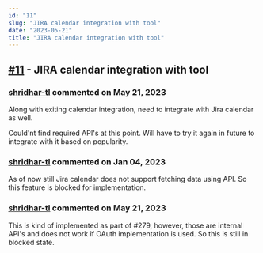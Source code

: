 ```yaml
---
id: "11"
slug: "JIRA calendar integration with tool"
date: "2023-05-21"
title: "JIRA calendar integration with tool"
---
```



## [#11](https://github.com/shridhar-tl/jira-assistant/issues/11) - JIRA calendar integration with tool

### [shridhar-tl](https://github.com/shridhar-tl) commented on May 21, 2023

Along with exiting calendar integration, need to integrate with Jira calendar as well.

Could'nt find required API's at this point. Will have to try it again in future to integrate with it based on popularity.

### [shridhar-tl](https://github.com/shridhar-tl) commented on Jan 04, 2023

As of now still Jira calendar does not support fetching data using API. So this feature is blocked for implementation.

### [shridhar-tl](https://github.com/shridhar-tl) commented on May 21, 2023

This is kind of implemented as part of #279, however, those are internal API's and does not work if OAuth implementation is used. So this is still in blocked state.
